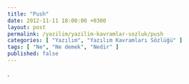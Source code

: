 ```yaml
---
title: "Push"
date: 2012-11-11 18:00:00 +0300
layout: post
permalink: /yazilim/yazilim-kavramlar-sozluk/push
categories: [ "Yazılım", "Yazılım Kavramları Sözlüğü" ]
tags: [ "Ne", "Ne demek", "Nedir" ]
published: false
---
```


.
